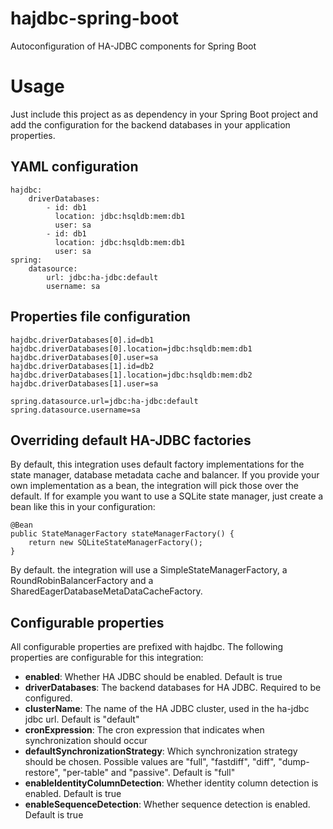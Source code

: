 # hajdbc-spring-boot

Autoconfiguration of HA-JDBC components for Spring Boot

# Usage

Just include this project as as dependency in your Spring Boot project and add the configuration
for the backend databases in your application properties.

## YAML configuration
```
hajdbc:
    driverDatabases:
        - id: db1
          location: jdbc:hsqldb:mem:db1
          user: sa
        - id: db1
          location: jdbc:hsqldb:mem:db1
          user: sa
spring:
    datasource:
        url: jdbc:ha-jdbc:default
        username: sa
```

## Properties file configuration
```
hajdbc.driverDatabases[0].id=db1
hajdbc.driverDatabases[0].location=jdbc:hsqldb:mem:db1
hajdbc.driverDatabases[0].user=sa
hajdbc.driverDatabases[1].id=db2
hajdbc.driverDatabases[1].location=jdbc:hsqldb:mem:db2
hajdbc.driverDatabases[1].user=sa

spring.datasource.url=jdbc:ha-jdbc:default
spring.datasource.username=sa
```

## Overriding default HA-JDBC factories

By default, this integration uses default factory implementations for the state manager,
database metadata cache and balancer. If you provide your own implementation as a bean,
the integration will pick those over the default. If for example you want to use a SQLite
state manager, just create a bean like this in your configuration:

```
@Bean
public StateManagerFactory stateManagerFactory() {
    return new SQLiteStateManagerFactory();
}
```

By default. the integration will use a SimpleStateManagerFactory, a RoundRobinBalancerFactory
and a SharedEagerDatabaseMetaDataCacheFactory.

## Configurable properties

All configurable properties are prefixed with hajdbc. The following properties are configurable for this integration:

- **enabled**: Whether HA JDBC should be enabled. Default is true
- **driverDatabases**: The backend databases for HA JDBC. Required to be configured.
- **clusterName**: The name of the HA JDBC cluster, used in the ha-jdbc jdbc url. Default is "default"
- **cronExpression**: The cron expression that indicates when synchronization should occur
- **defaultSynchronizationStrategy**: Which synchronization strategy should be chosen. Possible values are
"full", "fastdiff", "diff", "dump-restore", "per-table" and "passive". Default is "full"
- **enableIdentityColumnDetection**: Whether identity column detection is enabled. Default is true
- **enableSequenceDetection**: Whether sequence detection is enabled. Default is true

